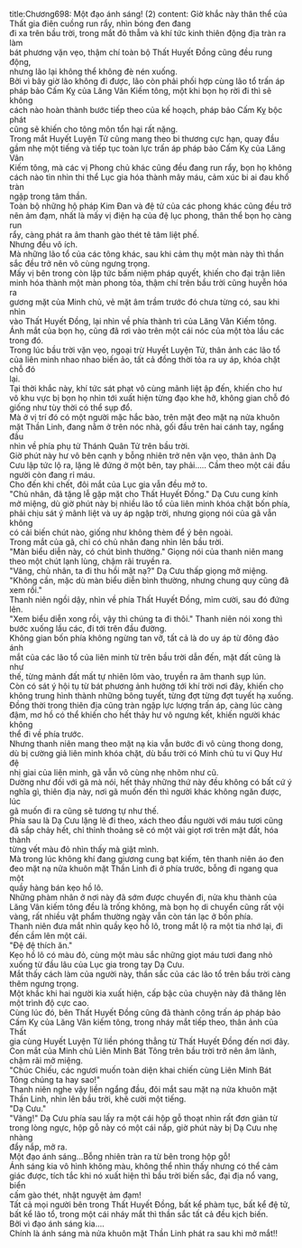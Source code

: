 title:Chương698: Một đạo ánh sáng! (2)
content:
Giờ khắc này thân thể của Thất gia điên cuồng run rẩy, nhìn bóng đen đang<br>đi xa trên bầu trời, trong mắt đỏ thẫm và khí tức kinh thiên động địa tràn ra làm<br>bát phương vặn vẹo, thậm chí toàn bộ Thất Huyết Đồng cũng đều rung động,<br>nhưng lão lại không thể không đè nén xuống.<br>Bởi vì bây giờ lão không đi được, lão còn phải phối hợp cùng lão tổ trấn áp<br>pháp bảo Cấm Kỵ của Lăng Vân Kiếm tông, một khi bọn họ rời đi thì sẽ không<br>cách nào hoàn thành bước tiếp theo của kế hoạch, pháp bảo Cấm Kỵ bộc phát<br>cũng sẽ khiến cho tông môn tổn hại rất nặng.<br>Trong mắt Huyết Luyện Tử cũng mang theo bi thương cực hạn, quay đầu<br>gầm nhẹ một tiếng và tiếp tục toàn lực trấn áp pháp bảo Cấm Kỵ của Lăng Vân<br>Kiếm tông, mà các vị Phong chủ khác cũng đều đang run rẩy, bọn họ không<br>cách nào tin nhìn thi thể Lục gia hóa thành mây máu, cảm xúc bi ai đau khổ tràn<br>ngập trong tâm thần.<br>Toàn bộ những hộ pháp Kim Đan và đệ tử của các phong khác cũng đều trở<br>nên ảm đạm, nhất là mấy vị điện hạ của đệ lục phong, thân thể bọn họ càng run<br>rẩy, càng phát ra âm thanh gào thét tê tâm liệt phế.<br>Nhưng đều vô ích.<br>Mà những lão tổ của các tông khác, sau khi cảm thụ một màn này thì thần<br>sắc đều trở nên vô cùng ngưng trọng.<br>Mấy vị bên trong còn lập tức bấm niệm pháp quyết, khiến cho đại trận liên<br>minh hóa thành một màn phong tỏa, thậm chí trên bầu trời cũng huyễn hóa ra<br>gương mặt của Minh chủ, vẻ mặt âm trầm trước đó chưa từng có, sau khi nhìn<br>vào Thất Huyết Đồng, lại nhìn về phía thành trì của Lăng Vân Kiếm tông.<br>Ánh mắt của bọn họ, cũng đã rơi vào trên một cái nóc của một tòa lầu các<br>trong đó.<br>Trong lúc bầu trời vặn vẹo, ngoại trừ Huyết Luyện Tử, thân ảnh các lão tổ<br>của liên minh nhao nhao biến ảo, tất cả đồng thời tỏa ra uy áp, khóa chặt chỗ đó<br>lại.<br>Tại thời khắc này, khí tức sát phạt vô cùng mãnh liệt ập đến, khiến cho hư<br>vô khu vực bị bọn họ nhìn tới xuất hiện từng đạo khe hở, không gian chỗ đó<br>giống như tùy thời có thể sụp đổ.<br>Mà ở vị trí đó có một người mặc hắc bào, trên mặt đeo mặt nạ nửa khuôn<br>mặt Thần Linh, đang nằm ở trên nóc nhà, gối đầu trên hai cánh tay, ngẩng đầu<br>nhìn về phía phụ tử Thánh Quân Tử trên bầu trời.<br>Giờ phút này hư vô bên cạnh y bỗng nhiên trở nên vặn vẹo, thân ảnh Dạ<br>Cưu lập tức lộ ra, lặng lẽ đứng ở một bên, tay phải..... Cầm theo một cái đầu<br>người còn đang rỉ máu.<br>Cho đến khi chết, đôi mắt của Lục gia vẫn đều mở to.<br>"Chủ nhân, đã tặng lễ gặp mặt cho Thất Huyết Đồng." Dạ Cưu cung kính<br>mở miệng, dù giờ phút này bị nhiều lão tổ của liên minh khóa chặt bốn phía,<br>phải chịu sát ý mãnh liệt và uy áp ngập trời, nhưng giọng nói của gã vẫn không<br>có cải biến chút nào, giống như không thèm để ý bên ngoài.<br>Trong mắt của gã, chỉ có chủ nhân đang nhìn lên bầu trời.<br>"Màn biểu diễn này, có chút bình thường." Giọng nói của thanh niên mang<br>theo một chút lạnh lùng, chậm rãi truyền ra.<br>"Vâng, chủ nhân, ta đi thu hồi mặt nạ?" Dạ Cưu thấp giọng mở miệng.<br>"Không cần, mặc dù màn biểu diễn bình thường, nhưng chung quy cũng đã<br>xem rồi."<br>Thanh niên ngồi dậy, nhìn về phía Thất Huyết Đồng, mỉm cười, sau đó đứng<br>lên.<br>"Xem biểu diễn xong rồi, vậy thì chúng ta đi thôi." Thanh niên nói xong thì<br>bước xuống lầu các, đi tới trên đầu đường.<br>Không gian bốn phía không ngừng tan vỡ, tất cả là do uy áp từ đông đảo ánh<br>mắt của các lão tổ của liên minh từ trên bầu trời dẫn đến, mặt đất cũng là như<br>thế, từng mảnh đất mất tự nhiên lõm vào, truyền ra âm thanh sụp lún.<br>Còn có sát ý hội tụ từ bát phương ảnh hưởng tới khí trời nơi đây, khiến cho<br>không trung hình thành những bông tuyết, từng đợt từng đợt tuyết hạ xuống.<br>Đồng thời trong thiên địa cũng tràn ngập lực lượng trấn áp, càng lúc càng<br>đậm, mơ hồ có thể khiến cho hết thảy hư vô ngưng kết, khiến người khác không<br>thể đi về phía trước.<br>Nhưng thanh niên mang theo mặt nạ kia vẫn bước đi vô cùng thong dong,<br>dù bị cường giả liên minh khóa chặt, dù bầu trời có Minh chủ tu vi Quy Hư đệ<br>nhị giai của liên minh, gã vẫn vô cùng nhẹ nhõm như cũ.<br>Dường như đối với gã mà nói, hết thảy những thứ này đều không có bất cứ ý<br>nghĩa gì, thiên địa này, nơi gã muốn đến thì người khác không ngăn được, lúc<br>gã muốn đi ra cũng sẽ tương tự như thế.<br>Phía sau là Dạ Cưu lặng lẽ đi theo, xách theo đầu người với máu tươi cũng<br>đã sắp chảy hết, chỉ thỉnh thoảng sẽ có một vài giọt rơi trên mặt đất, hóa thành<br>từng vết màu đỏ nhìn thấy mà giật mình.<br>Mà trong lúc không khí đang giương cung bạt kiếm, tên thanh niên áo đen<br>đeo mặt nạ nửa khuôn mặt Thần Linh đi ở phía trước, bỗng đi ngang qua một<br>quầy hàng bán kẹo hồ lô.<br>Những phàm nhân ở nơi này đã sớm được chuyển đi, nửa khu thành của<br>Lăng Vân kiếm tông đều là trống không, mà bọn họ di chuyển cũng rất vội<br>vàng, rất nhiều vật phẩm thường ngày vẫn còn tán lạc ở bốn phía.<br>Thanh niên đưa mắt nhìn quầy kẹo hồ lô, trong mắt lộ ra một tia nhớ lại, đi<br>đến cầm lên một cái.<br>"Đệ đệ thích ăn."<br>Kẹo hồ lô có màu đỏ, cùng một màu sắc những giọt máu tươi đang nhỏ<br>xuống từ đầu lâu của Lục gia trong tay Dạ Cưu.<br>Mắt thấy cách làm của người này, thần sắc của các lão tổ trên bầu trời càng<br>thêm ngưng trọng.<br>Một khắc khi hai người kia xuất hiện, cấp bậc của chuyện này đã thăng lên<br>một trình độ cực cao.<br>Cùng lúc đó, bên Thất Huyết Đồng cũng đã thành công trấn áp pháp bảo<br>Cấm Kỵ của Lăng Vân kiếm tông, trong nháy mắt tiếp theo, thân ảnh của Thất<br>gia cùng Huyết Luyện Tử liền phóng thẳng từ Thất Huyết Đồng đến nơi đây.<br>Con mắt của Minh chủ Liên Minh Bát Tông trên bầu trời trở nên âm lãnh,<br>chậm rãi mở miệng.<br>"Chúc Chiếu, các ngươi muốn toàn diện khai chiến cùng Liên Minh Bát<br>Tông chúng ta hay sao!"<br>Thanh niên nghe vậy liền ngẩng đầu, đôi mắt sau mặt nạ nửa khuôn mặt<br>Thần Linh, nhìn lên bầu trời, khẽ cười một tiếng.<br>"Dạ Cưu."<br>"Vâng!" Dạ Cưu phía sau lấy ra một cái hộp gỗ thoạt nhìn rất đơn giản từ<br>trong lòng ngực, hộp gỗ này có một cái nắp, giờ phút này bị Dạ Cưu nhẹ nhàng<br>đẩy nắp, mở ra.<br>Một đạo ánh sáng…Bỗng nhiên tràn ra từ bên trong hộp gỗ!<br>Ánh sáng kia vô hình không màu, không thể nhìn thấy nhưng có thể cảm<br>giác được, tích tắc khi nó xuất hiện thì bầu trời biến sắc, đại địa nổ vang, biển<br>cấm gào thét, nhật nguyệt ảm đạm!<br>Tất cả mọi người bên trong Thất Huyết Đồng, bất kể phàm tục, bất kể đệ tử,<br>bất kể lão tổ, trong một cái nháy mắt thì thần sắc tất cả đều kịch biến.<br>Bởi vì đạo ánh sáng kia....<br>Chính là ánh sáng mà nửa khuôn mặt Thần Linh phát ra sau khi mở mắt!!